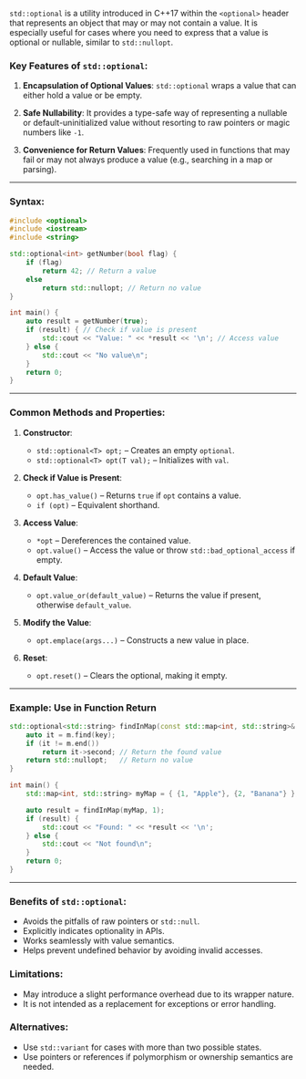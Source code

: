 `std::optional` is a utility introduced in C++17 within the `<optional>` header that represents an object that may or may not contain a value. It is especially useful for cases where you need to express that a value is optional or nullable, similar to `std::nullopt`.

### Key Features of `std::optional`:

1. **Encapsulation of Optional Values**: `std::optional` wraps a value that can either hold a value or be empty.
    
2. **Safe Nullability**: It provides a type-safe way of representing a nullable or default-uninitialized value without resorting to raw pointers or magic numbers like `-1`.
    
3. **Convenience for Return Values**: Frequently used in functions that may fail or may not always produce a value (e.g., searching in a map or parsing).
    

---

### Syntax:

```cpp
#include <optional>
#include <iostream>
#include <string>

std::optional<int> getNumber(bool flag) {
    if (flag)
        return 42; // Return a value
    else
        return std::nullopt; // Return no value
}

int main() {
    auto result = getNumber(true);
    if (result) { // Check if value is present
        std::cout << "Value: " << *result << '\n'; // Access value
    } else {
        std::cout << "No value\n";
    }
    return 0;
}
```

---

### Common Methods and Properties:

1. **Constructor**:
    
    - `std::optional<T> opt;` – Creates an empty `optional`.
    - `std::optional<T> opt(T val);` – Initializes with `val`.
2. **Check if Value is Present**:
    
    - `opt.has_value()` – Returns `true` if `opt` contains a value.
    - `if (opt)` – Equivalent shorthand.
3. **Access Value**:
    
    - `*opt` – Dereferences the contained value.
    - `opt.value()` – Access the value or throw `std::bad_optional_access` if empty.
4. **Default Value**:
    
    - `opt.value_or(default_value)` – Returns the value if present, otherwise `default_value`.
5. **Modify the Value**:
    
    - `opt.emplace(args...)` – Constructs a new value in place.
6. **Reset**:
    
    - `opt.reset()` – Clears the optional, making it empty.

---

### Example: Use in Function Return

```cpp
std::optional<std::string> findInMap(const std::map<int, std::string>& m, int key) {
    auto it = m.find(key);
    if (it != m.end())
        return it->second; // Return the found value
    return std::nullopt;   // Return no value
}

int main() {
    std::map<int, std::string> myMap = { {1, "Apple"}, {2, "Banana"} };

    auto result = findInMap(myMap, 1);
    if (result) {
        std::cout << "Found: " << *result << '\n';
    } else {
        std::cout << "Not found\n";
    }
    return 0;
}
```

---

### Benefits of `std::optional`:

- Avoids the pitfalls of raw pointers or `std::null`.
- Explicitly indicates optionality in APIs.
- Works seamlessly with value semantics.
- Helps prevent undefined behavior by avoiding invalid accesses.

### Limitations:

- May introduce a slight performance overhead due to its wrapper nature.
- It is not intended as a replacement for exceptions or error handling.

### Alternatives:

- Use `std::variant` for cases with more than two possible states.
- Use pointers or references if polymorphism or ownership semantics are needed.